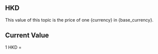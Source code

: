## HKD

This value of this topic is the price of one {currency} in {base_currency}.

## Current Value

1 HKD = <Topic topic="finance/stock-exchange/currency/HKD/USD" decimals="3" unit="USD"/>

